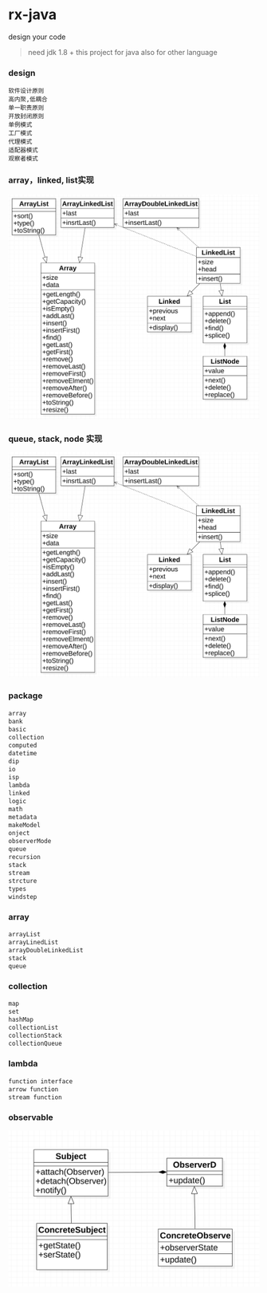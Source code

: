 # rx-java

design your code
    
> need jdk 1.8 +
> this project for java
> also for other language

### design

    软件设计原则
    高内聚,低耦合
    单一职责原则
    开放封闭原则
    单例模式
    工厂模式
    代理模式
    适配器模式
    观察者模式


### array，linked, list实现

[![array-linked-list](https://github.com/guobin211/rx-java/blob/master/design/array.png)](https://github.com/guobin211/rx-java)

### queue, stack, node 实现
[![queue-stack](https://github.com/guobin211/rx-java/blob/master/design/queue.png)](https://github.com/guobin211/rx-java)


### package
    array
    bank
    basic
    collection
    computed
    datetime
    dip
    io
    isp
    lambda
    linked
    logic
    math
    metadata
    makeModel
    onject
    observerMode
    queue
    recursion
    stack
    stream
    strcture
    types
    windstep
    
### array
    
    arrayList
    arrayLinedList
    arrayDoubleLinkedList
    stack
    queue
    
### collection
    
    map
    set
    hashMap
    collectionList
    collectionStack
    collectionQueue
    
### lambda

    function interface
    arrow function
    stream function

### observable

[![observable](https://github.com/guobin211/rx-java/blob/master/design/observer.png)](https://github.com/guobin211/rx-java)

